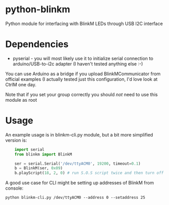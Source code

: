 python-blinkm
=============

Python module for interfacing with BlinkM LEDs through USB I2C interface


Dependencies
============

 * pyserial - you will most likely use it to initialize serial connection to
        arduino/USB-to-i2c adapter (I haven't tested anything else :-)


You can use Arduino as a bridge if you upload BlinkMCommunicator from official
examples (I actually tested just this configuration, I'd love look at CtrlM one
day.

Note that if you set your group correctly you should *not* need to use this
module as root

Usage
=====

An example usage is in blinkm-cli.py module, but a bit more simplified version
is:

```python
    import serial 
    from blinkm import BlinkM

    ser = serial.Serial('/dev/ttyACM0', 19200, timeout=0.1)
    b = BlinkM(ser, 0x09)
    b.playScript(18, 2, 0) # run S.O.S script twice and then turn off
```

A good use case for CLI might be setting up addresses of BlinkM from console:

    python blinkm-cli.py /dev/ttyACM0 --address 0 --setaddress 25

